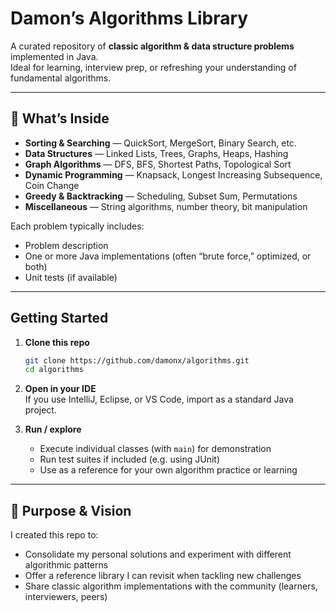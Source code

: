 # Damon’s Algorithms Library

A curated repository of **classic algorithm & data structure problems** implemented in Java.  
Ideal for learning, interview prep, or refreshing your understanding of fundamental algorithms.

---

## 📂 What’s Inside

- **Sorting & Searching** — QuickSort, MergeSort, Binary Search, etc.  
- **Data Structures** — Linked Lists, Trees, Graphs, Heaps, Hashing  
- **Graph Algorithms** — DFS, BFS, Shortest Paths, Topological Sort  
- **Dynamic Programming** — Knapsack, Longest Increasing Subsequence, Coin Change  
- **Greedy & Backtracking** — Scheduling, Subset Sum, Permutations  
- **Miscellaneous** — String algorithms, number theory, bit manipulation  

Each problem typically includes:
- Problem description
- One or more Java implementations (often “brute force,” optimized, or both)
- Unit tests (if available)

---

## Getting Started

1. **Clone this repo**
    ```bash
    git clone https://github.com/damonx/algorithms.git
    cd algorithms
    ```

2. **Open in your IDE**  
   If you use IntelliJ, Eclipse, or VS Code, import as a standard Java project.

3. **Run / explore**  
   - Execute individual classes (with `main`) for demonstration  
   - Run test suites if included (e.g. using JUnit)  
   - Use as a reference for your own algorithm practice or learning

---

## 🧠 Purpose & Vision

I created this repo to:

- Consolidate my personal solutions and experiment with different algorithmic patterns  
- Offer a reference library I can revisit when tackling new challenges  
- Share classic algorithm implementations with the community (learners, interviewers, peers)
